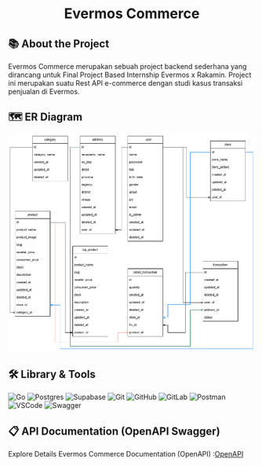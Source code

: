 <div align="center">

# **Evermos Commerce**

</div>

## 📚 About the Project

Evermos Commerce merupakan sebuah project backend sederhana yang dirancang untuk Final Project Based Internship Evermos x Rakamin. Project ini merupakan suatu Rest API e-commerce dengan studi kasus transaksi penjualan di Evermos.


## 🗺️ ER Diagram 

![ER Diagram](/image/ERD.png)

## 🛠️ Library & Tools 
![Go](https://img.shields.io/badge/go-%2300ADD8.svg?style=for-the-badge&logo=go&logoColor=white) 
![Postgres](https://img.shields.io/badge/postgres-%23316192.svg?style=for-the-badge&logo=postgresql&logoColor=white) 
![Supabase](https://img.shields.io/badge/Supabase-3ECF8E?style=for-the-badge&logo=supabase&logoColor=white) 
![Git](https://img.shields.io/badge/git-%23F05033.svg?style=for-the-badge&logo=git&logoColor=white) 
![GitHub](https://img.shields.io/badge/github-%23121011.svg?style=for-the-badge&logo=github&logoColor=white) 
![GitLab](https://img.shields.io/badge/gitlab-%23181717.svg?style=for-the-badge&logo=gitlab&logoColor=white) 
![Postman](https://img.shields.io/badge/Postman-FF6C37?style=for-the-badge&logo=postman&logoColor=white) 
![VSCode](https://img.shields.io/badge/VSCode-007ACC?style=for-the-badge&logo=visual-studio-code&logoColor=white)
![Swagger](https://img.shields.io/badge/-Swagger-%23Clojure?style=for-the-badge&logo=swagger&logoColor=white) 

## 📋 API Documentation (OpenAPI Swagger) 
Explore Details Evermos Commerce Documentation (OpenAPI) :[OpenAPI](https://app.swaggerhub.com/apis/FarahRaihanunnisa/Evermos/1.0.0)
